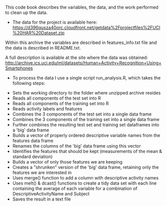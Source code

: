 This code book describes the variables, the data, and the work performed to clean up the data.
 
* The data for the project is available here:  https://d396qusza40orc.cloudfront.net/getdata%2Fprojectfiles%2FUCI%20HAR%20Dataset.zip
 
 Within this archive the variables are described in features_info.txt file and the data is described in README.txt. 
 
 A full description is available at the site where the data was obtained:  http://archive.ics.uci.edu/ml/datasets/Human+Activity+Recognition+Using+Smartphones 
 
* To process the data I use a single script run_analysis.R, which takes the following steps:
 - Sets the working directory to the folder where unzipped archive resides
 - Reads all components of the test set into R
 - Reads all components of the training set into R
 - Reads activity labels and features
 - Combines the 3 components of the test set into a single data frame
 - Combines the 3 components of the training set into a single data frame
 - Further combines the resulting test set and training set dataframes into a 'big' data frame
 - Builds a vector of properly ordered descriptive variable names from the features data frame
 - Renames the columns of the 'big' data frame using this vector
 - Identifies the features that should be kept (measurements of the mean & standard deviation)
 - Builds a vector of only those features we are keeping
 - Creates a "shrunken" version of the 'big' data frame, retaining only the features we are interested in 
 - Uses merge() function to add a column with descriptive activity names
 - Uses melt() & dcast() functions to create a tidy data set with each line containing the average of each variable for a combination of DescriptiveActivityName and Subject 
 - Saves the result in a text file
